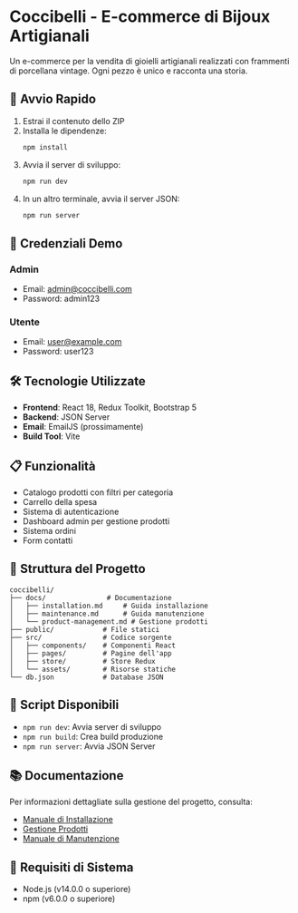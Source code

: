 # Coccibelli - E-commerce di Bijoux Artigianali

Un e-commerce per la vendita di gioielli artigianali realizzati con frammenti di porcellana vintage. Ogni pezzo è unico e racconta una storia.

## 🚀 Avvio Rapido

1. Estrai il contenuto dello ZIP
2. Installa le dipendenze:
   ```bash
   npm install
   ```
3. Avvia il server di sviluppo:
   ```bash
   npm run dev
   ```
4. In un altro terminale, avvia il server JSON:
   ```bash
   npm run server
   ```

## 👥 Credenziali Demo

### Admin
- Email: admin@coccibelli.com
- Password: admin123

### Utente
- Email: user@example.com
- Password: user123

## 🛠️ Tecnologie Utilizzate

- **Frontend**: React 18, Redux Toolkit, Bootstrap 5
- **Backend**: JSON Server
- **Email**: EmailJS (prossimamente)
- **Build Tool**: Vite

## 📋 Funzionalità

- Catalogo prodotti con filtri per categoria
- Carrello della spesa
- Sistema di autenticazione
- Dashboard admin per gestione prodotti
- Sistema ordini
- Form contatti

## 📁 Struttura del Progetto

```
coccibelli/
├── docs/               # Documentazione
│   ├── installation.md     # Guida installazione
│   ├── maintenance.md      # Guida manutenzione
│   └── product-management.md # Gestione prodotti
├── public/            # File statici
├── src/               # Codice sorgente
│   ├── components/    # Componenti React
│   ├── pages/         # Pagine dell'app
│   ├── store/         # Store Redux
│   └── assets/        # Risorse statiche
└── db.json            # Database JSON
```

## 📜 Script Disponibili

- `npm run dev`: Avvia server di sviluppo
- `npm run build`: Crea build produzione
- `npm run server`: Avvia JSON Server

## 📚 Documentazione

Per informazioni dettagliate sulla gestione del progetto, consulta:

- [Manuale di Installazione](docs/installation.md)
- [Gestione Prodotti](docs/product-management.md)
- [Manuale di Manutenzione](docs/maintenance.md)

## 🔧 Requisiti di Sistema

- Node.js (v14.0.0 o superiore)
- npm (v6.0.0 o superiore)